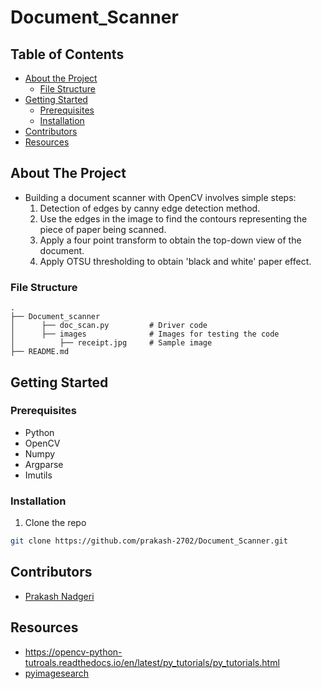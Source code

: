 # Document_Scanner  

## Table of Contents

* [About the Project](#about-the-project)
  * [File Structure](#file-structure)
* [Getting Started](#getting-started)
  * [Prerequisites](#prerequisites)
  * [Installation](#installation)
* [Contributors](#contributors)
* [Resources](#resources)


<!-- ABOUT THE PROJECT -->
## About The Project
* Building a document scanner with OpenCV involves simple steps:
  1. Detection of edges by canny edge detection method.
  2. Use the edges in the image to find the contours representing the piece of paper being scanned.
  3. Apply a four point transform to obtain the top-down view of the document.
  4. Apply OTSU thresholding to obtain 'black and white' paper effect.
 
### File Structure
    .
    ├── Document_scanner        
    │      ├── doc_scan.py         # Driver code
    │      ├── images              # Images for testing the code
    │          ├── receipt.jpg     # Sample image
    ├── README.md 
<!-- GETTING STARTED -->
## Getting Started

### Prerequisites

* Python
* OpenCV
* Numpy
* Argparse
* Imutils

### Installation
1. Clone the repo
```sh
git clone https://github.com/prakash-2702/Document_Scanner.git
```
<!-- CONTRIBUTORS -->
## Contributors
* [Prakash Nadgeri](https://github.com/prakash-2702)
<!-- ACKNOWLEDGEMENTS AND REFERENCES -->
## Resources
* https://opencv-python-tutroals.readthedocs.io/en/latest/py_tutorials/py_tutorials.html
* [pyimagesearch](https://www.pyimagesearch.com/2014/09/01/build-kick-ass-mobile-document-scanner-just-5-minutes/)
